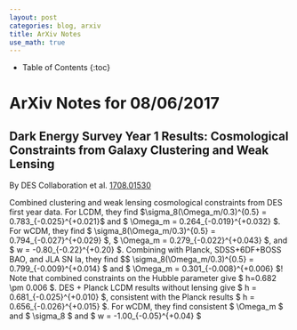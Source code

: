 ```yaml
---
layout: post
categories: blog, arxiv
title: ArXiv Notes
use_math: true
---
```


* Table of Contents
{:toc}


# ArXiv Notes for 08/06/2017

## Dark Energy Survey Year 1 Results: Cosmological Constraints from Galaxy Clustering and Weak Lensing

By DES Collaboration et al. [1708.01530](https://arxiv.org/abs/1708.01530)

Combined clustering and weak lensing cosmological constraints from DES first year data. For LCDM, they find \$\sigma_8(\Omega_m/0.3)^{0.5} = 0.783_{-0.025}^{+0.021}\$ and \$ \Omega_m = 0.264_{-0.019}^{+0.032} \$.  For wCDM, they find $ \sigma_8(\Omega_m/0.3)^{0.5} = 0.794_{-0.027}^{+0.029} $, $ \Omega_m = 0.279_{-0.022}^{+0.043} $, and $ w = -0.80_{-0.22}^{+0.20} $. Combining with Planck, SDSS+6DF+BOSS BAO, and JLA SN Ia, they find $$ \sigma_8(\Omega_m/0.3)^{0.5} = 0.799_{-0.009}^{+0.014} $ and $ \Omega_m = 0.301_{-0.008}^{+0.006} $!  Note that combined constraints on the Hubble parameter give $ h=0.682 \pm 0.006 $.  DES + Planck LCDM results without lensing give $ h = 0.681_{-0.025}^{+0.010} $, consistent with the Planck results $ h = 0.656_{-0.026}^{+0.015} $.  For wCDM, they find consistent $ \Omega_m $ and $ \sigma_8 $ and $ w = -1.00_{-0.05}^{+0.04} $
